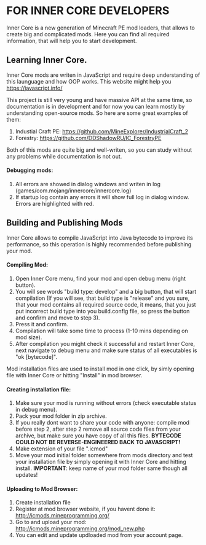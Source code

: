 # FOR INNER CORE DEVELOPERS
Inner Core is a new generation of Minecraft PE mod loaders, that allows to create big and complicated mods. Here you can find all required information, that will help you to start development. 

## Learning Inner Core.

Inner Core mods are writen in JavaScript and require deep understanding of this launguage and how OOP works. This website might help you https://javascript.info/

This project is still very young and have massive API at the same time, so documentation is in development and for now you can learn mostly by understanding open-source mods. So here are some great examples of them:
1. Industial Craft PE: https://github.com/MineExplorer/IndustrialCraft_2 
2. Forestry: https://github.com/DDShadowRU/IC_ForestryPE

Both of this mods are quite big and well-writen, so you can study without any problems while documentation is not out.

#### Debugging mods:
1. All errors are showed in dialog windows and writen in log (games/com.mojang/innercore/innercore.log)
2. If startup log contain any errors it will show full log in dialog window. Errors are highlighted with red.

## Building and Publishing Mods

Inner Core allows to compile JavaScript into Java bytecode to improve its performance, so this operation is highly recommended before publishing your mod. 

#### Compiling Mod:
1. Open Inner Core menu, find your mod and open debug menu (right button).
2. You will see words "build type: develop" and a big button, that will start compilation (If you will see, that build type is "release" and you sure, that your mod contains all required source code, it means, that you just put incorrect build type into you build.config file, so press the button and confirm and move to step 3).
3. Press it and confirm.
4. Compilation will take some time to process (1-10 mins depending on mod size).
5. After compilation you might check it successful and restart Inner Core, next navigate to debug menu and make sure status of all executables is "ok [bytecode]".

Mod installation files are used to install mod in one click, by simly opening file with Inner Core or hitting "Install" in mod browser.

#### Creating installation file:
1. Make sure your mod is running without errors (check executable status in debug menu).
2. Pack your mod folder in zip archive.
3. If you really dont want to share your code with anyone: compile mod before step 2, after step 2 remove all source code files from your archive, but make sure you have copy of all this files. **BYTECODE COULD NOT BE REVERSE-ENGINEERED BACK TO JAVASCRIPT!**
4. Make extension of your file ".icmod"
5. Move your mod initial folder somewhere from mods directory and test your installation file by simply opening it with Inner Core and hitting install.
**IMPORTANT**: keep name of your mod folder same though all updates!

#### Uploading to Mod Browser:
1. Create installation file
2. Register at mod browser website, if you havent done it: http://icmods.mineprogramming.org/
3. Go to and upload your mod: http://icmods.mineprogramming.org/mod_new.php
4. You can edit and update updloaded mod from your account page.
